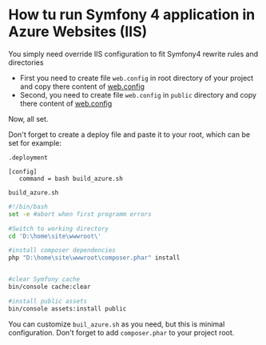 # How tu run Symfony 4 application in Azure Websites (IIS)

You simply need override IIS configuration to fit Symfony4 rewrite rules and directories

- First you need to create file `web.config` in root directory of your project and copy there content of [web.config](https://github.com/user/repo/blob/branch/other_file.md)
- Second, you need to create file `web.config` in `public` directory and copy there content of [web.config](https://github.com/user/repo/blob/branch/other_file.md)


Now, all set.

Don't forget to create a deploy file and paste it to your root, which can be set for example: 

`.deployment`
```
[config]
   command = bash build_azure.sh
```

`build_azure.sh`
```bash
#!/bin/bash
set -e #abort when first programm errors

#Switch to working directory
cd 'D:\home\site\wwwroot\'

#install composer dependencies
php "D:\home\site\wwwroot\composer.phar" install


#clear Symfony cache
bin/console cache:clear

#install public assets
bin/console assets:install public

```

You can customize `buil_azure.sh` as you need, but this is minimal configuration.
Don't forget to add `composer.phar` to your project root.